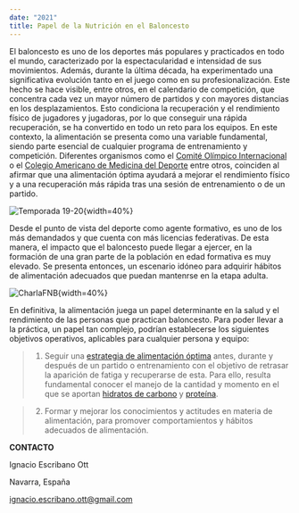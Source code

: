 ```yaml
---
date: "2021"
title: Papel de la Nutrición en el Baloncesto 
---
```


El baloncesto es uno de los deportes más populares y practicados en todo el mundo, caracterizado por la espectacularidad e intensidad de sus movimientos. Además, durante la última década, ha experimentado una significativa evolución tanto en el juego como en su profesionalización. Este hecho se hace visible, entre otros, en el calendario de competición, que concentra cada vez un mayor número de partidos y con mayores distancias en los desplazamientos. Esto condiciona la recuperación y el rendimiento físico de jugadores y jugadoras, por lo que conseguir una rápida recuperación, se ha convertido en todo un reto para los equipos. En este contexto, la alimentación se presenta como una variable fundamental, siendo parte esencial de cualquier programa de entrenamiento y competición. Diferentes organismos como el [Comité Olímpico Internacional](https://cutt.ly/TjcrGIG) o el [Colegio Americano de Medicina del Deporte](https://cutt.ly/Ajcr1dI) entre otros, coinciden al afirmar que una alimentación óptima ayudará a mejorar el rendimiento físico y a una recuperación más rápida tras una sesión de entrenamiento o de un partido.

![Temporada 19-20](https://cutt.ly/YjctlNh){width=40%}

Desde el punto de vista del deporte como agente formativo, es uno de los más demandados y que cuenta con más licencias federativas. De esta manera, el impacto que el baloncesto puede llegar a ejercer, en la formación de una gran parte de la población en edad formativa es muy elevado. Se presenta entonces, un escenario idóneo para adquirir hábitos de alimentación adecuados que puedan mantenrse en la etapa adulta.

![CharlaFNB](https://cutt.ly/mjcthn4){width=40%}


En definitiva, la alimentación juega un papel determinante en la salud y el rendimiento de las personas que practican baloncesto. Para poder llevar a la práctica, un papel tan complejo, podrían establecerse los siguientes objetivos operativos, aplicables para cualquier persona y equipo: 

> 1. Seguir una [estrategia de alimentación óptima](https://cutt.ly/9jcr6DG) antes, durante y después de un partido o entrenamiento con el objetivo de retrasar la aparición de fatiga y recuperarse de esta. Para ello, resulta fundamental conocer el manejo de la cantidad y momento en el que se aportan [hidratos de carbono](https://cutt.ly/Yjct9Qn) y [proteína](https://cutt.ly/tjct6Bg). 

> 2. Formar y mejorar los conocimientos y actitudes en materia de alimentación, para promover comportamientos y hábitos adecuados de alimentación.


__CONTACTO__

Ignacio Escribano Ott

Navarra, España

ignacio.escribano.ott@gmail.com



